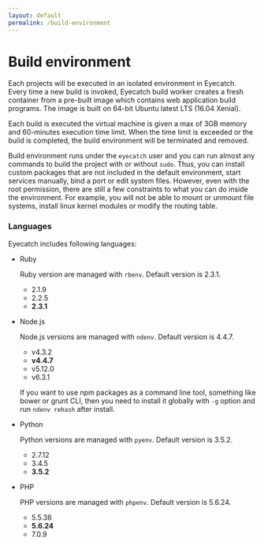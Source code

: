```yaml
---
layout: default
permalink: /build-environment
---
```


Build environment
=====

Each projects will be executed in an isolated environment in Eyecatch. Every time a new build is invoked, Eyecatch build worker creates a fresh container from a pre-built image which contains web application build programs. The image is built on 64-bit Ubuntu latest LTS (16.04 Xenial).

Each build is executed the virtual machine is given a max of 3GB memory and 60-minutes execution time limit. When the time limit is exceeded or the build is completed, the build environment will be terminated and removed.

Build environment runs under the `eyecatch` user and you can run almost any commands to build the project with or without `sudo`. Thus, you can install custom packages that are not included in the default environment, start services manually, bind a port or edit system files. However, even with the root permission, there are still a few constraints to what you can do inside the environment. For example, you will not be able to mount or unmount file systems, install linux kernel modules or modify the routing table.

### Languages
Eyecatch includes following languages:

- Ruby

  Ruby version are managed with `rbenv`. Default version is 2.3.1.

  -  2.1.9
  -  2.2.5
  -  **2.3.1**


- Node.js

  Node.js versions are managed with `ndenv`. Default version is 4.4.7.

  - v4.3.2
  - **v4.4.7**
  - v5.12.0
  - v6.3.1

  If you want to use npm packages as a command line tool, something like bower or grunt CLI, then you need to install it globally with `-g` option and run `ndenv rehash` after install.


- Python

  Python versions are managed with `pyenv`. Default version is 3.5.2.

  - 2.7.12
  - 3.4.5
  - **3.5.2**


- PHP

  PHP versions are managed with `phpenv`. Default version is 5.6.24.

  - 5.5.38
  - **5.6.24**
  - 7.0.9
